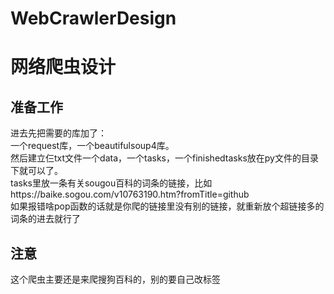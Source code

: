 # WebCrawlerDesign
# 网络爬虫设计
## 准备工作
进去先把需要的库加了：  
一个request库，一个beautifulsoup4库。  
然后建立仨txt文件一个data，一个tasks，一个finishedtasks放在py文件的目录下就可以了。  
tasks里放一条有关sougou百科的词条的链接，比如https://baike.sogou.com/v10763190.htm?fromTitle=github  
如果报错啥pop函数的话就是你爬的链接里没有别的链接，就重新放个超链接多的词条的进去就行了  
## 注意
这个爬虫主要还是来爬搜狗百科的，别的要自己改标签  
